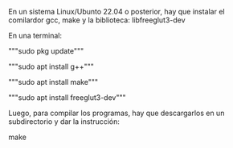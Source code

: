 En un sistema Linux/Ubunto 22.04 o posterior, hay que instalar el comilardor gcc, make y la biblioteca:
libfreeglut3-dev

En una terminal:

"""sudo pkg update"""

"""sudo apt install g++"""

"""sudo apt install make"""

"""sudo apt install freeglut3-dev"""


Luego, para compilar los programas, hay que descargarlos en un subdirectorio y dar la instrucción:

make


